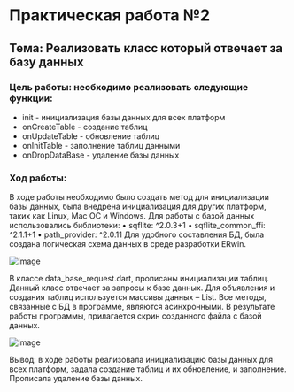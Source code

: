 # Практическая работа №2
## Тема: Реализовать класс который отвечает за базу данных
### Цель работы: необходимо реализовать следующие функции:
- init - инициализация базы данных для всех платформ
- onCreateTable - создание таблиц 
- onUpdateTable - обновление таблиц
- onInitTable - заполнение таблиц данными
- onDropDataBase - удаление базы данных 

### Ход работы:
В ходе работы необходимо было создать метод для инициализации базы данных, была внедрена инициализация для других платформ, таких как Linux, Mac OC и Windows.
Для работы с базой данных использовались библиотеки:
•	sqflite: ^2.0.3+1
•	sqflite_common_ffi: ^2.1.1+1
•	path_provider: ^2.0.11
Для удобного составления БД, была создана логическая схема данных в среде разработки ERwin.

![image](https://user-images.githubusercontent.com/94557992/198360067-aeea8549-f882-4670-a792-25781420710d.png)


В классе data_base_request.dart, прописаны инициализации таблиц. Данный класс отвечает за запросы к базе данных.
Для объявления и создания таблиц используется массивы данных – List.
Все методы, связанные с БД в программе, являются асинхронными.
В результате работы программы, прилагается скрин созданного файла с базой данных.

![image](https://user-images.githubusercontent.com/94557992/198360041-b784e6bf-5835-4936-be19-913bc66cafb2.png)


Вывод: в ходе работы реализовала инициализацию базы данных для всех платформ, задала создание таблиц и их обновление, и заполнение. Прописала удаление базы данных.
